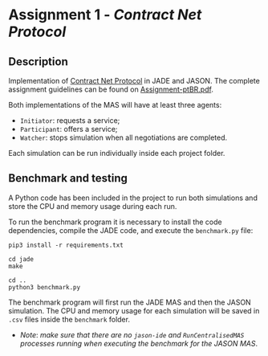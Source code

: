 # Assignment 1 - _Contract Net Protocol_

## Description

Implementation of [Contract Net Protocol](https://en.wikipedia.org/wiki/Contract_Net_Protocol) in JADE and JASON. The complete assignment guidelines can be found on [Assignment-ptBR.pdf](Assignment-ptBR.pdf).

Both implementations of the MAS will have at least three agents:

* `Initiator`: requests a service;
* `Participant`: offers a service;
* `Watcher`: stops simulation when all negotiations are completed.

Each simulation can be run individually inside each project folder.

## Benchmark and testing

A Python code has been included in the project to run both simulations and store the CPU and memory usage during each run.

To run the benchmark program it is necessary to install the code dependencies, compile the JADE code, and execute the `benchmark.py` file:

```
pip3 install -r requirements.txt

cd jade
make

cd ..
python3 benchmark.py
```

The benchmark program will first run the JADE MAS and then the JASON simulation. The CPU and memory usage for each simulation will be saved in `.csv` files inside the `benchmark` folder.

* _Note_: _make sure that there are no `jason-ide` and `RunCentralisedMAS` processes running when executing the benchmark for the JASON MAS_.
